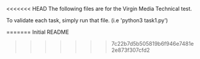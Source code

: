 <<<<<<< HEAD
The following files are for the Virgin Media Technical test.

To validate each task, simply run that file. (i.e 'python3 task1.py')

=======
Initial README
>>>>>>> 7c22b7d5b505819b6f946e7481e2e873f307cfd2
